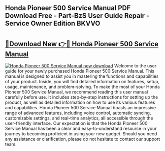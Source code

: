 ## Honda Pioneer 500 Service Manual PDF Download Free - Part-BzS User Guide Repair - Service Owner Edition BKVVO

# <h2><a href="http://bc3089.oget.top/?id=Honda+Pioneer+500+Service+Manual">🔗Download New 👉🔴 Honda Pioneer 500 Service Manual</a></h2>

[![Honda Pioneer 500 Service Manual new download](https://i.imgur.com/5g1atiW.png)](http://bc3089.oget.top/?id=Honda+Pioneer+500+Service+Manual)
Welcome to the user guide for your newly purchased Honda Pioneer 500 Service Manual. This manual is designed to assist you in mastering the functions and capabilities of your product. Inside, you will find detailed information on features, setup, usage, maintenance, and problem-solving. To make the most of your Honda Pioneer 500 Service Manual, we recommend reading this user manual carefully before use. It includes step-by-step instructions for setting up the product, as well as detailed information on how to use its various features and capabilities. Honda Pioneer 500 Service Manual boasts an impressive range of advanced features, including voice control, automatic syncing, customizable settings, and real-time analytics, all accessible through the user-friendly interface. Our expectation is that the Honda Pioneer 500 Service Manual has been a clear and easy-to-understand resource in your journey to becoming proficient in using your new gadget. Should you need any assistance or clarification, please do not hesitate to contact our support team.
